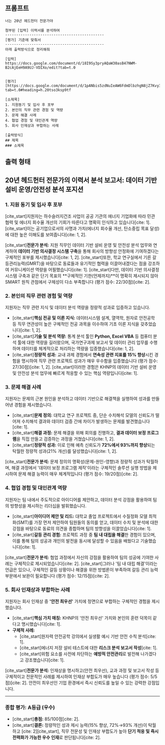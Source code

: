 ## 프롬프트
```
너는 20년 헤드헌터 전문가야

첨부된 [입력] 이력서를 분석하여 
---------------------------------------------
[평가] 기준에 맞춰서
---------------------------------------------
아래 출력방식으로 정리해줘

[입력]
https://docs.google.com/document/d/18I9Sy3pryAQaW30asB47NWM-B2cAjEeH9A9UJ-VDIXo/edit?tab=t.0


[평가]
[https://docs.google.com/document/d/1pANbis5zdNuIeAW6FdmDlbzhgN8jZ7Kvy3pwW77WYvI/edit?tab=t.0#heading=h.20tso3ksp9tf

[소제목]
1. 지원동기 및 입사 후 포부
2. 본인의 직무 관련 경험 및 역량
3. 문제 해결 사례
4. 협업 경험 및 대인관계 역량
5. 회사 인재상과 부합하는 사례

[출력방식]
## 제목
### 소제목
```

## 출력 형태


## 20년 헤드헌터 전문가의 이력서 분석 보고서: 데이터 기반 설비 운영/안전성 분석 포지션

### 1. 지원 동기 및 입사 후 포부

[cite_start]지원자는 하수슬러지건조 사업이 공공 기관의 에너지 기업화에 따라 민관 협력 및 에너지 회수율 개선의 기회가 따른다고 명확히 인식하고 있습니다[cite: 1]. [cite_start]이는 공기업으로서의 사명과 가치(에너지 회수율 개선, 탄소중립 목표 달성)에 대한 높은 이해도를 보여줍니다[cite: 1, 2].

[cite_start]**전문가 분석:** 지원 직무인 데이터 기반 설비 운영 및 안전성 분석 업무와 연계하여 **데이터 기반 의사결정 시스템 구축**을 통해 회사의 방향성 안정화에 기여하겠다는 구체적인 포부를 제시했습니다[cite: 1, 2]. [cite_start]또한, 학교 연구실에서 기른 갈등관리능력(GMRT)을 바탕으로 동료들과 유기적인 협력을 이끌어내겠다는 점을 강조하여 커뮤니케이션 역량을 어필했습니다[cite: 1]. [cite_start]다만, 데이터 기반 의사결정 시스템 구축과 같은 단기 목표의 **구체적인 기한(언제까지)**이 명확히 제시되지 않아 SMART 원칙 관점에서 구체성이 다소 부족합니다 (평가 점수: 22/30점)[cite: 2].

### 2. 본인의 직무 관련 경험 및 역량

지원자는 직무 관련 지식 및 데이터 분석 역량을 정량적 성과로 입증하고 있습니다.

* [cite_start]**핵심 전공 및 이론 지식:** 데이터시스템 설계, 열역학, 원자로 안전공학 등 직무 연관성이 높은 구체적인 전공 과목을 이수하여 기초 이론 지식을 갖추었습니다[cite: 1, 2].
* [cite_start]**기술 및 분석 역량:** 통계 분석 툴인 **Python, Excel VBA** 등 컴퓨터 분석 툴에 대한 역량을 길러왔으며, 국가연구과제 보고서 및 데이터 관리 업무를 수행하며 데이터를 체계적으로 처리하는 역량을 입증했습니다[cite: 1, 2].
* [cite_start]**정량적 성과:** 교내 과제 경험에서 **연속성 관련 지표를 15% 향상**시킨 경험을 명시하여 직무 관련 프로젝트 성과가 매우 우수함을 입증했습니다 (평가 점수: 27/30점)[cite: 1, 2]. [cite_start]이러한 경험은 KHNP의 데이터 기반 설비 운영 및 안전성 분석 업무에 빠르게 적응할 수 있는 핵심 역량입니다[cite: 1].

### 3. 문제 해결 사례

지원자는 문제의 근본 원인을 분석하고 데이터 기반으로 해결책을 실행하여 성과를 만들어낸 경험을 제시했습니다.

* [cite_start]**문제 정의:** 대학교 연구 프로젝트 중, 단순 수치해석 모델의 신뢰도가 떨어져 수치해석 결과와 데이터 검증 간에 차이가 발생하는 문제를 발견했습니다[cite: 1].
* [cite_start]**해결 과정:** 문제 해결을 위해 회의를 진행하고, **결과 데이터 보정 프로그램**을 직접 만들고 검증하는 과정을 거쳤습니다[cite: 1, 2].
* [cite_start]**정량적 성과:** 이로 인해 예측 신뢰도가 **72%에서 93%까지 향상**되는 탁월한 정량적 성과(21% 개선)를 달성했습니다[cite: 1, 2].

[cite_start]**전문가 분석:** 문제 정의의 명확성(문제-원인-영향)과 정량적 성과가 탁월하며, 해결 과정에서 '데이터 보정 프로그램 제작'이라는 구체적인 솔루션 실행 방법을 제시하여 문제 해결 능력이 매우 체계적입니다 (평가 점수: 19/20점)[cite: 2].

### 4. 협업 경험 및 대인관계 역량

지원자는 팀 내에서 주도적으로 아이디어를 제안하고, 데이터 분석 강점을 활용하여 팀의 방향성을 제시하는 리더십을 발휘했습니다.

* [cite_start]**아이디어 제안 및 리드:** 대학교 졸업 프로젝트에서 수질정화 모델 최적화(SMT)를 가장 먼저 제안하여 팀원들의 동의를 얻고, 데이터 수치 및 분석에 대한 강점을 바탕으로 동료의 의견을 종합하며 팀의 방향성을 이끌었습니다[cite: 1].
* [cite_start]**갈등 관리 경험:** 프로젝트 과정 중 **팀 내 대립을 해결**한 경험이 있으며, 이를 통해 팀의 성공과 개인의 발전을 동시에 달성할 수 있음을 배웠다고 기술했습니다[cite: 1].

[cite_start]**전문가 분석:** 협업 과정에서 자신의 강점을 활용하여 팀의 성공에 기여한 사례는 구체적으로 제시되었습니다[cite: 2]. [cite_start]그러나 '팀 내 대립 해결'이라는 언급은 있으나, 구체적인 갈등 상황이나 해결을 위한 방법론이 부족하여 갈등 관리 능력 부문에서 보완이 필요합니다 (평가 점수: 12/15점)[cite: 2].

### 5. 회사 인재상과 부합하는 사례

지원자는 회사 인재상 중 **'안전 최우선'** 가치에 정면으로 부합하는 구체적인 경험을 제시했습니다.

* [cite_start]**핵심 가치 매칭:** KHNP의 '안전 최우선' 가치와 본인의 훈련 덕목이 같다고 명시했습니다[cite: 1].
* **구체적 사례:**
    * [cite_start]원자력 안전공학 강의에서 실생활 예시 기반 안전 수칙 분석[cite: 1].
    * [cite_start]에너지 저장 설비 테스트에 대한 **리스크 분석 보고서 작성**[cite: 1].
    * [cite_start]위험 요소를 사전에 차단하는 **예방적 안전관리**로 발전해 나가겠다고 강조했습니다[cite: 1].

[cite_start]**전문가 분석:** 인재상을 명시하고(안전 최우선), 교과 과정 및 보고서 작성 등 구체적이고 전문적인 사례를 제시하여 인재상 부합도가 매우 높습니다 (평가 점수: 5/5점)[cite: 2]. 안전이 최우선인 기업 환경에서 즉시 신뢰도를 높일 수 있는 강력한 강점입니다.

***

### **종합 평가: A등급 (우수)**

* [cite_start]**총점:** 85/100점[cite: 2].
* [cite_start]**결론:** 정량적인 성과 제시 능력(15% 향상, 72%→93% 개선)이 탁월하고 [cite: 2][cite_start], 직무 전문성 및 인재상 부합도가 높아 **단기 적응 및 즉시 전력화가 가능한 우수 인재**로 판단됩니다[cite: 2].
